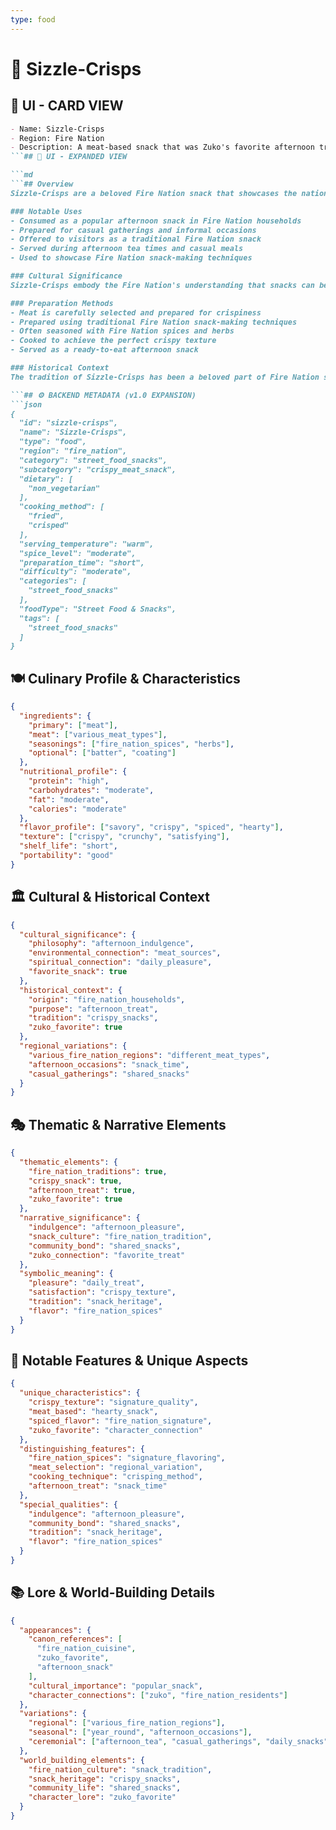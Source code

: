 ```yaml
---
type: food
---
```


# 🥓 Sizzle-Crisps

## 🎴 UI - CARD VIEW

```md
- Name: Sizzle-Crisps
- Region: Fire Nation
- Description: A meat-based snack that was Zuko's favorite afternoon treat, representing the Fire Nation's mastery of crispy, flavorful snack foods.
```## 📖 UI - EXPANDED VIEW

```md
```## Overview
Sizzle-Crisps are a beloved Fire Nation snack that showcases the nation's mastery of creating crispy, flavorful treats from meat. These crispy snacks, which were famously Zuko's favorite afternoon treat, represent the Fire Nation's ability to transform simple ingredients into satisfying, addictive snacks. The dish embodies the Fire Nation's philosophy that the best snacks are those that combine texture, flavor, and satisfaction in a way that makes them irresistible and memorable.

### Notable Uses
- Consumed as a popular afternoon snack in Fire Nation households
- Prepared for casual gatherings and informal occasions
- Offered to visitors as a traditional Fire Nation snack
- Served during afternoon tea times and casual meals
- Used to showcase Fire Nation snack-making techniques

### Cultural Significance
Sizzle-Crisps embody the Fire Nation's understanding that snacks can be both indulgent and satisfying. The dish represents their belief that afternoon treats should provide both pleasure and sustenance, creating moments of enjoyment in daily life. The crispy texture and meat-based nature of these snacks reflect the Fire Nation's appreciation for hearty, flavorful foods that satisfy both hunger and cravings.

### Preparation Methods
- Meat is carefully selected and prepared for crispiness
- Prepared using traditional Fire Nation snack-making techniques
- Often seasoned with Fire Nation spices and herbs
- Cooked to achieve the perfect crispy texture
- Served as a ready-to-eat afternoon snack

### Historical Context
The tradition of Sizzle-Crisps has been a beloved part of Fire Nation snack culture for generations, developed as a way to create satisfying afternoon treats that provide both nutrition and pleasure. This snack demonstrates the Fire Nation's practical wisdom and their ability to create foods that serve both practical and emotional needs. The tradition continues to be a vital part of Fire Nation culinary culture and serves as a reminder of the importance of afternoon treats in daily life.

```## ⚙️ BACKEND METADATA (v1.0 EXPANSION)
```json
{
  "id": "sizzle-crisps",
  "name": "Sizzle-Crisps",
  "type": "food",
  "region": "fire_nation",
  "category": "street_food_snacks",
  "subcategory": "crispy_meat_snack",
  "dietary": [
    "non_vegetarian"
  ],
  "cooking_method": [
    "fried",
    "crisped"
  ],
  "serving_temperature": "warm",
  "spice_level": "moderate",
  "preparation_time": "short",
  "difficulty": "moderate",
  "categories": [
    "street_food_snacks"
  ],
  "foodType": "Street Food & Snacks",
  "tags": [
    "street_food_snacks"
  ]
}
```

## 🍽️ Culinary Profile & Characteristics
```json
{
  "ingredients": {
    "primary": ["meat"],
    "meat": ["various_meat_types"],
    "seasonings": ["fire_nation_spices", "herbs"],
    "optional": ["batter", "coating"]
  },
  "nutritional_profile": {
    "protein": "high",
    "carbohydrates": "moderate",
    "fat": "moderate",
    "calories": "moderate"
  },
  "flavor_profile": ["savory", "crispy", "spiced", "hearty"],
  "texture": ["crispy", "crunchy", "satisfying"],
  "shelf_life": "short",
  "portability": "good"
}
```

## 🏛️ Cultural & Historical Context
```json
{
  "cultural_significance": {
    "philosophy": "afternoon_indulgence",
    "environmental_connection": "meat_sources",
    "spiritual_connection": "daily_pleasure",
    "favorite_snack": true
  },
  "historical_context": {
    "origin": "fire_nation_households",
    "purpose": "afternoon_treat",
    "tradition": "crispy_snacks",
    "zuko_favorite": true
  },
  "regional_variations": {
    "various_fire_nation_regions": "different_meat_types",
    "afternoon_occasions": "snack_time",
    "casual_gatherings": "shared_snacks"
  }
}
```

## 🎭 Thematic & Narrative Elements
```json
{
  "thematic_elements": {
    "fire_nation_traditions": true,
    "crispy_snack": true,
    "afternoon_treat": true,
    "zuko_favorite": true
  },
  "narrative_significance": {
    "indulgence": "afternoon_pleasure",
    "snack_culture": "fire_nation_tradition",
    "community_bond": "shared_snacks",
    "zuko_connection": "favorite_treat"
  },
  "symbolic_meaning": {
    "pleasure": "daily_treat",
    "satisfaction": "crispy_texture",
    "tradition": "snack_heritage",
    "flavor": "fire_nation_spices"
  }
}
```

## 🌟 Notable Features & Unique Aspects
```json
{
  "unique_characteristics": {
    "crispy_texture": "signature_quality",
    "meat_based": "hearty_snack",
    "spiced_flavor": "fire_nation_signature",
    "zuko_favorite": "character_connection"
  },
  "distinguishing_features": {
    "fire_nation_spices": "signature_flavoring",
    "meat_selection": "regional_variation",
    "cooking_technique": "crisping_method",
    "afternoon_treat": "snack_time"
  },
  "special_qualities": {
    "indulgence": "afternoon_pleasure",
    "community_bond": "shared_snacks",
    "tradition": "snack_heritage",
    "flavor": "fire_nation_spices"
  }
}
```

## 📚 Lore & World-Building Details
```json
{
  "appearances": {
    "canon_references": [
      "fire_nation_cuisine",
      "zuko_favorite",
      "afternoon_snack"
    ],
    "cultural_importance": "popular_snack",
    "character_connections": ["zuko", "fire_nation_residents"]
  },
  "variations": {
    "regional": ["various_fire_nation_regions"],
    "seasonal": ["year_round", "afternoon_occasions"],
    "ceremonial": ["afternoon_tea", "casual_gatherings", "daily_snacks"]
  },
  "world_building_elements": {
    "fire_nation_culture": "snack_tradition",
    "snack_heritage": "crispy_snacks",
    "community_life": "shared_snacks",
    "character_lore": "zuko_favorite"
  }
}
```
